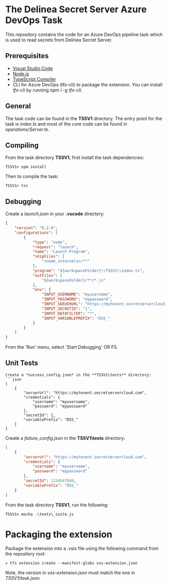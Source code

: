 # The Delinea Secret Server Azure DevOps Task
This repository contains the code for an Azure DevOps pipeline task which is used to read secrets from Delinea Secret Server.

## Prerequisites
* [Visual Studio Code](https://code.visualstudio.com/)
* [Node.js](https://nodejs.org)
* [TypeScript Compiler](https://www.npmjs.com/package/typescript)
* CLI for Azure DevOps (tfx-cli) to package the extension. You can install *tfx-cli* by running *npm i -g tfx-cli*.

## General
The task code can be found in the **TSSV1** directory. The entry point for the task is *index.ts* and most of the core code can be found in *operations/Server.ts*.

## Compiling
From the task directory **TSSV1**, first install the task dependencies:
```
TSSV1> npm install
```

Then to compile the task:
```
TSSV1> tsc
```

## Debugging
Create a *launch.json* in your **.vscode** directory:
```json
{
    "version": "0.2.0",
    "configurations": [
        {
            "type": "node",
            "request": "launch",
            "name": "Launch Program",
            "skipFiles": [
                "<node_internals>/**"
            ],
            "program": "${workspaceFolder}\\TSSV1\\index.ts",
            "outFiles": [
                "${workspaceFolder}/**/*.js"
            ],
            "env": {
                "INPUT_USERNAME": "myusername",
                "INPUT_PASSWORD": "mypassword",
                "INPUT_SERVERURL": "https://mytenent.secretservercloud.com",
                "INPUT_SECRETID": "1",
                "INPUT_DATAFILTER": "*",
                "INPUT_VARIABLEPREFIX": "DSS_"
            }
        }
    ]
}
```
From the 'Run' menu, select 'Start Debugging' OR F5.

## Unit Tests
```
Create a *success_config.json* in the **TSSV1\tests** directory:
```json
[
    {
        "serverUrl": "https://mytenent.secretservercloud.com",
        "credentials": {
            "username": "myusername",
            "password": "mypassword"
        },
        "secretId": 1,
        "variablePrefix": "DSS_"
    }
]
```
Create a *failure_config.json* in the **TSSV1\tests** directory:
```json
[
    {
        "serverUrl": "https://mytenent.secretservercloud.com",
        "credentials": {
            "username": "myusername",
            "password": "mypassword"
        },
        "secretId": 1234567890,
        "variablePrefix": "DSS_"
    }
]
```
From the task directory **TSSV1**, run the following:
```
TSSV1> mocha .\tests\_suite.js
```

# Packaging the extension
Package the extension into a .vsix file using the following command from the repository root:
```
> tfx extension create --manifest-globs vss-extension.json
```
Note, the version in *vss-extension.json* must match the one in *TSSV1/task.json*.
